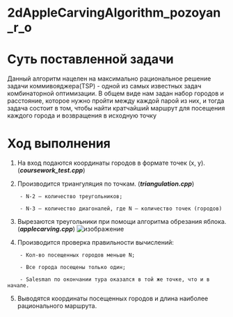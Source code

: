 # 2dAppleCarvingAlgorithm_pozoyan_r_o
# Суть поставленной задачи
Данный алгоритм нацелен на максимально рациональное решение задачи коммивояджера(TSP) - одной из самых известных задач комбинаторной оптимизации.  В общем виде нам
задан набор городов и расстояние, которое нужно пройти между
каждой парой из них, и тогда задача состоит в том, чтобы найти
кратчайший маршрут для посещения каждого города и возвращения в
исходную точку 
# Ход выполнения
1. На вход подаются координаты городов в формате точек (x, y). (***coursework_test.cpp***)

2. Производится триангуляция по точкам. (***triangulation.cpp***)
```
	- N-2 – количество треугольников;

	- N-3 – количество диагоналей, где N – количество точек (городов)
```

3. Вырезаются треугольники при помощи алгоритма обрезания яблока. (***applecarving.cpp***)
![изображение](https://user-images.githubusercontent.com/114441417/234394583-3c641136-4d47-4482-bf03-452b2b0e2d31.png)

4. Производится проверка правильности вычислений:
```
	- Кол-во посещенных городов меньше N;
	
	- Все города посещены только один;
	
	- Salesman по окончании тура оказался в той же точке, что и в начале.
```




5. Выводятся координаты посещенных городов и длина наиболее рационального маршрута.
